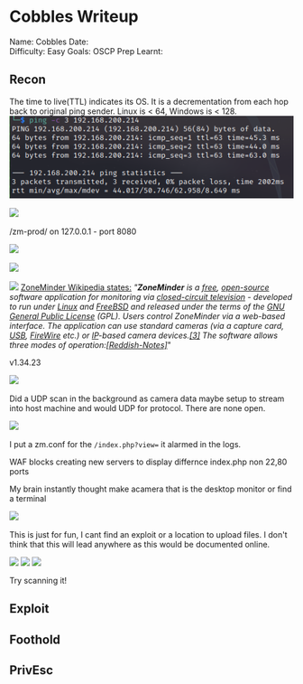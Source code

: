 # Cobbles Writeup
Name: Cobbles
Date:  
Difficulty:  Easy
Goals:  OSCP Prep 
Learnt:

## Recon

The time to live(TTL) indicates its OS. It is a decrementation from each hop back to original ping sender. Linux is < 64, Windows is < 128.
![ping](OS-ProvingGrounds/Cobbles/Screenshots/ping.png)

![](uncrackpasswordoffsec.png)

/zm-prod/ on 127.0.0.1 - port 8080

![](hostfacingwebsite.png)

![](zoneminder.png)

![](nosearchsploitzoneminder.png)
[ZoneMinder Wikipedia states:](https://en.wikipedia.org/wiki/ZoneMinder) *"**ZoneMinder** is a [free](https://en.wikipedia.org/wiki/Free_software "Free software"), [open-source](https://en.wikipedia.org/wiki/Open-source_software "Open-source software") software application for monitoring via [closed-circuit television](https://en.wikipedia.org/wiki/Closed-circuit_television "Closed-circuit television") - developed to run under [Linux](https://en.wikipedia.org/wiki/Linux "Linux") and [FreeBSD](https://en.wikipedia.org/wiki/FreeBSD "FreeBSD") and released under the terms of the [GNU General Public License](https://en.wikipedia.org/wiki/GNU_General_Public_License "GNU General Public License") (GPL).
Users control ZoneMinder via a web-based interface. The application can use standard cameras (via a capture card, [USB](https://en.wikipedia.org/wiki/USB "USB"), [FireWire](https://en.wikipedia.org/wiki/FireWire "FireWire") etc.) or [IP](https://en.wikipedia.org/wiki/Internet_Protocol "Internet Protocol")-based camera devices.[[3]](https://en.wikipedia.org/wiki/ZoneMinder#cite_note-3) The software allows three modes of operation:[[Reddish-Notes]](https://en.wikipedia.org/wiki/ZoneMinder#cite_note-LinuxUser-4)*"

v1.34.23

![](potential.png)

Did a UDP scan in the background as camera data maybe setup to stream into host machine and would UDP for protocol. There are none open.

![](logwiz.png)

I put a zm.conf for the `/index.php?view=` it alarmed in the logs.

WAF blocks creating new servers to display differnce index.php non 22,80 ports

My brain instantly thought make acamera that is the desktop monitor or find a terminal

![](controlscripts.png)

This is just for fun, I cant find an exploit or a location to upload files. I don't think that this will lead anywhere as this would be documented online.

![](webconsole.png)
![](wecanputstuffinthedom.png)
![](polygloting.png)

Try scanning it!

## Exploit

## Foothold

## PrivEsc

      
